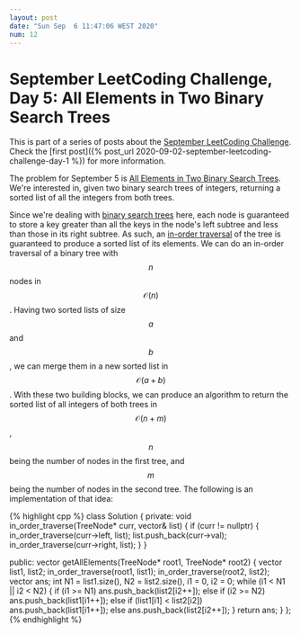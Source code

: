 ```yaml
---
layout: post
date: "Sun Sep  6 11:47:06 WEST 2020"
num: 12
---
```


# September LeetCoding Challenge, Day 5: All Elements in Two Binary Search Trees

<div class="message" markdown="1">

This is part of a series of posts about the [September LeetCoding
Challenge][september-challenge]. Check the [first post]({% post_url
2020-09-02-september-leetcoding-challenge-day-1 %}) for more information.

</div>

The problem for September 5 is [All Elements in Two Binary Search
Trees][problem]. We're interested in, given two binary search trees of integers,
returning a sorted list of all the integers from both trees.

Since we're dealing with [binary search trees][bst] here, each node is
guaranteed to store a key greater than all the keys in the node's left subtree
and less than those in its right subtree. As such, an [in-order
traversal][in-order] of the tree is guaranteed to produce a sorted list of its
elements. We can do an in-order traversal of a binary tree with $$n$$ nodes in
$$\mathcal{O}(n)$$. Having two sorted lists of size $$a$$ and $$b$$, we can
merge them in a new sorted list in $$\mathcal{O}(a + b)$$. With these two
building blocks, we can produce an algorithm to return the sorted list of all
integers of both trees in $$\mathcal{O}(n + m)$$, $$n$$ being the number of
nodes in the first tree, and $$m$$ being the number of nodes in the second tree.
The following is an implementation of that idea:

{% highlight cpp %}
class Solution {
private:
  void in_order_traverse(TreeNode* curr, vector<int>& list) {
    if (curr != nullptr) {
      in_order_traverse(curr->left, list);
      list.push_back(curr->val);
      in_order_traverse(curr->right, list);
    }
  }

public:
  vector<int> getAllElements(TreeNode* root1, TreeNode* root2) {
    vector<int> list1, list2;
    in_order_traverse(root1, list1);
    in_order_traverse(root2, list2);
    vector<int> ans;
    int N1 = list1.size(), N2 = list2.size(), i1 = 0, i2 = 0;
    while (i1 < N1 || i2 < N2) {
      if (i1 >= N1)
        ans.push_back(list2[i2++]);
      else if (i2 >= N2)
        ans.push_back(list1[i1++]);
      else if (list1[i1] < list2[i2])
        ans.push_back(list1[i1++]);
      else
        ans.push_back(list2[i2++]);
    }
    return ans;
  }
};
{% endhighlight %}

[bst]: https://en.wikipedia.org/wiki/Binary_search_tree
[in-order]: https://en.wikipedia.org/wiki/Tree_traversal#In-order_(LNR)
[problem]: https://leetcode.com/problems/all-elements-in-two-binary-search-trees/
[september-challenge]: https://leetcode.com/explore/challenge/card/september-leetcoding-challenge/
